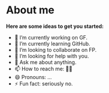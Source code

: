 # About me

**Here are some ideas to get you started:**

- 🔭 I’m currently working on GF.
- 🌱 I’m currently learning GitHub.
- 👯 I’m looking to collaborate on FP.
- 🤔 I’m looking for help with you.
- 💬 Ask me about anything.
- 📫 How to reach me: 📩📱
- 😄 Pronouns: ...
- ⚡ Fun fact: seriously no.
<!--
